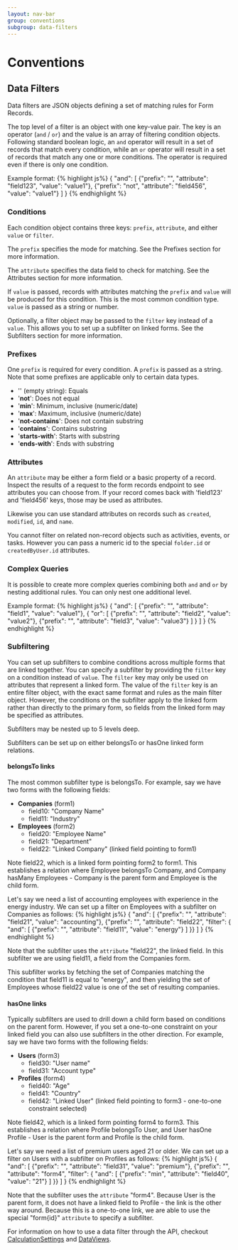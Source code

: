 ```yaml
---
layout: nav-bar
group: conventions
subgroup: data-filters
---
```


# Conventions

## Data Filters

Data filters are JSON objects defining a set of matching rules for Form Records.

The top level of a filter is an object with one key-value pair.  The key is an operator (`and` / `or`) and the value is an array of filtering condition objects.  Following standard boolean logic, an `and` operator will result in a set of records that match every condition, while an `or` operator will result in a set of records that match any one or more conditions.  The operator is required even if there is only one condition.

Example format:
{% highlight js%}
{
  "and": [
    {"prefix": "", "attribute": "field123", "value": "value1"},
    {"prefix": "not", "attribute": "field456", "value": "value1"}
  ]
}
{% endhighlight %}

### Conditions
Each condition object contains three keys: `prefix`, `attribute`, and either `value` or `filter`.

The `prefix` specifies the mode for matching.  See the Prefixes section for more information.

The `attribute` specifies the data field to check for matching.  See the Attributes section for more information.

If `value` is passed, records with attributes matching the `prefix` and `value` will be produced for this condition.  This is the most common condition type.  `value` is passed as a string or number.

Optionally, a filter object may be passed to the `filter` key instead of a `value`.  This allows you to set up a subfilter on linked forms.  See the Subfilters section for more information.  

### Prefixes
One `prefix` is required for every condition. A `prefix` is passed as a string.  Note that some prefixes are applicable only to certain data types.

* '' (empty string): Equals
* '__not__': Does not equal
* '__min__': Minimum, inclusive (numeric/date)
* '__max__': Maximum, inclusive (numeric/date)
* '__not-contains__': Does not contain substring
* '__contains__': Contains substring
* '__starts-with__': Starts with substring
* '__ends-with__': Ends with substring

### Attributes
An `attribute` may be either a form field or a basic property of a record.  Inspect the results of a request to the form records endpoint to see attributes you can choose from.  If your record comes back with 'field123' and 'field456' keys, those may be used as attributes.

Likewise you can use standard attributes on records such as `created`, `modified`, `id`, and `name`.

You cannot filter on related non-record objects such as activities, events, or tasks.  However you can pass a numeric id to the special `folder.id` or `createdByUser.id` attributes.

### Complex Queries

It is possible to create more complex queries combining both `and` and `or` by nesting additional rules. You can only nest one additional level.

Example format:
{% highlight js%}
{
  "and": [
    {"prefix": "", "attribute": "field1", "value": "value1"},
	{
		"or": [
			{"prefix": "", "attribute": "field2", "value": "value2"},
			{"prefix": "", "attribute": "field3", "value": "value3"}
		]
	}
  ]
}
{% endhighlight %}

### Subfiltering
You can set up subfilters to combine conditions across multiple forms that are linked together.  You can specify a subfilter by providing the `filter` key on a condition instead of `value`.  The `filter` key may only be used on attributes that represent a linked form.  The value of the `filter` key is an entire filter object, with the exact same format and rules as the main filter object.  However, the conditions on the subfilter apply to the linked form rather than directly to the primary form, so fields from the linked form may be specified as attributes.

Subfilters may be nested up to 5 levels deep.

Subfilters can be set up on either belongsTo or hasOne linked form relations.

#### belongsTo links
The most common subfilter type is belongsTo.  For example, say we have two forms with the following fields: 

* __Companies__ (form1)
	* field10: "Company Name"
	* field11: "Industry"
* __Employees__ (form2)
	* field20: "Employee Name"
	* field21: "Department"
	* field22: "Linked Company" (linked field pointing to form1)

Note field22, which is a linked form pointing form2 to form1.  This establishes a relation where Employee belongsTo Company, and Company hasMany Employees - Company is the parent form and Employee is the child form.

Let's say we need a list of accounting employees with experience in the energy industry.  We can set up a filter on Employees with a subfilter on Companies as follows:
{% highlight js%}
{
  "and": [
    {"prefix": "", "attribute": "field21", "value": "accounting"},
    {"prefix": "", "attribute": "field22", "filter": {
      "and": [
        {"prefix": "", "attribute": "field11", "value": "energy"}
      ]
    }}
  ]
}
{% endhighlight %}

Note that the subfilter uses the `attribute` "field22", the linked field.  In this subfilter we are using field11, a field from the Companies form.

This subfilter works by fetching the set of Companies matching the condition that field11 is equal to "energy", and then yielding the set of Employees whose field22 value is one of the set of resulting companies.

#### hasOne links
Typically subfilters are used to drill down a child form based on conditions on the parent form.  However, if you set a one-to-one constraint on your linked field you can also use subfilters in the other direction.  For example, say we have two forms with the following fields:

* __Users__ (form3)
	* field30: "User name"
	* field31: "Account type"
* __Profiles__ (form4)
	* field40: "Age"
	* field41: "Country"
	* field42: "Linked User" (linked field pointing to form3 - one-to-one constraint selected)

Note field42, which is a linked form pointing form4 to form3.  This establishes a relation where Profile belongsTo User, and User hasOne Profile - User is the parent form and Profile is the child form.

Let's say we need a list of premium users aged 21 or older.  We can set up a filter on Users with a subfilter on Profiles as follows:
{% highlight js%}
{
  "and": [
    {"prefix": "", "attribute": "field31", "value": "premium"},
    {"prefix": "", "attribute": "form4", "filter": {
      "and": [
        {"prefix": "min", "attribute": "field40", "value": "21"}
      ]
    }}
  ]
}
{% endhighlight %}

Note that the subfilter uses the `attribute` "form4".  Because User is the parent form, it does not have a linked field to Profile - the link is the other way around.  Because this is a one-to-one link, we are able to use the special "form{id}" `attribute` to specify a subfilter.

For information on how to use a data filter through the API, checkout [CalculationSettings]({{site.baseurl}}/rest-api/resources/#!/calculation_settings) and [DataViews]({{site.baseurl}}/rest-api/resources/#!/data_views).
